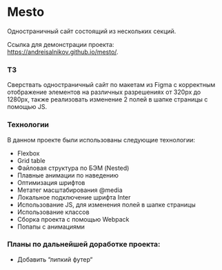 # Mesto
Одностраничный сайт состоящий из нескольких секций.

Ссылка для демонстрации проекта: https://andreisalnikov.github.io/mesto/.

### ТЗ
Сверствать одностраничный сайт по макетам из Figma с корректным отображение элементов на различных разрешениях от 320px до 1280px, также реализовать изменение 2 полей в шапке страницы с помощью JS.

### Технологии
В данном проекте были использованы следующие технологии:
* Flexbox
* Grid table
* Файловая структура по БЭМ (Nested)
* Плавные анимации по наведению
* Оптимизация шрифтов
* Метатег масштабирования @media
* Локальное подключение шрифта Inter
* Использование JS, для изменения полей в шапке страницы
* Использование классов
* Сборка проекта с помощью Webpack
* Попапы с анимациями

### Планы по дальнейшей доработке проекта:
* Добавить “липкий футер“
